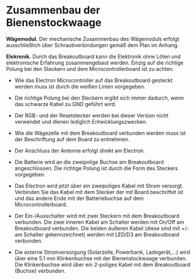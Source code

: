 # Zusammenbau der Bienenstockwaage [](id=zusammenbau-der-bienenstockwaage)

**Wägemodul.** Der mechanische Zusammenbau des Wägemoduls erfolgt ausschließlich über Schraubverbindungen gemäß dem Plan im Anhang.

**Elekronik.** Durch das Breakoutboard kann die Elektronik ohne Löten und elektronische Erfahrung zusammengebaut werden. Einzig auf die richtige Polung bei den Steckern und dem Microcontrollerboard ist zu achten.

* Wie das Electron Microcontroller auf das Breakoutboard gesteckt werden muss ist durch die weißen Linien vorgegeben.

* Die richtige Polung bei den Steckern ergibt sich immer dadurch, wenn das schwarze Kabel zu GND geführt wird.

* Der RGB- und der Resetstecker werden bei dieser Version nicht verwendet und dienen lediglich Entwicklungszwecken.

* Wie die Wägezelle mit dem Breakoutboard verbunden werden muss ist der Beschriftung auf dem Board zu entnehmen.

* Der Anschluss der Antenne erfolgt direkt am Electron.

* Die Batterie wird an die zweipolige Buchse am Breakoutboard angeschlossen. Die richtige Polung ist durch die Form des Steckers vorgegeben.

* Das Electron wird jetzt über ein zweipoliges Kabel mit Strom versorgt. Verbinden Sie das Kabel mit dem Stecker der mit Board beschriftet ist und das andere Ende mit der Batteriebuchse auf dem Microcontrollerboard.

* Der Ein-/Ausschalter wird mit zwei Steckern mit dem Breakoutboard verbunden. Die zwei inneren Kabel am Schalter werden mit On/Off am Breakoutboard verbunden. Die beiden  äußeren Kabel (diese sind mit +/- am Schalter gekennzeichnet) werden mit LED/D3 am Breakoutboard verbunden.

* Die externe Stromversorgung (Solarzelle, Powerbank, Ladegerät,...) wird über eine 5.1 mm Klinkenbuchse mit der Bienenstockwaage verbunden. Die Klinkenbuchse wird über ein 2-poliges Kabel mit dem Breakoutboard (Buchse) verbunden.

